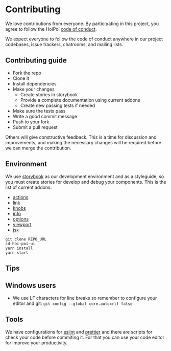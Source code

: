 # Contributing

We love contributions from everyone.
By participating in this project, you agree to follow the HoiPoi [code of conduct](/CODE_OF_CONDUCT.md).

[code of conduct]: https://thoughtbot.com/open-source-code-of-conduct

We expect everyone to follow the code of conduct anywhere in our project codebases, issue trackers, chatrooms, and mailing lists.

## Contributing guide

-   Fork the repo
-   Clone it
-   Install dependencies
-   Make your changes
    -   Create stories in storybook
    -   Provide a complete documentation using current addons
    -   Create new passing tests if needed
-   Make sure the tests pass
-   Write a good commit message
-   Push to your fork
-   Submit a pull request

Others will give constructive feedback. This is a time for discussion and improvements, and making the necessary changes will be required before we can merge the contribution.

## Environment

We use [storybook](https://github.com/storybooks/storybook) as our development environment and as a styleguide, so you must create stories for develop and debug your components. This is the list of current addons:

-   [actions](https://github.com/storybooks/storybook/tree/master/addons/actions)
-   [link](https://github.com/storybooks/storybook/tree/master/addons/links)
-   [knobs](https://github.com/storybooks/storybook/tree/master/addons/knobs)
-   [info](https://github.com/storybooks/storybook/tree/master/addons/info)
-   [options](https://github.com/storybooks/storybook/tree/master/addons/options)
-   [viewport](https://github.com/storybooks/storybook/tree/master/addons/viewport)
-   [jsx](https://github.com/storybooks/addon-jsx)

```
git clone REPO_URL
cd hoi-poi-ui
yarn install
yarn start
```

## Tips

## Windows users

-   We use LF characters for line breaks so remember to configure your editor and git: `git config --global core.autocrlf false`

## Tools

We have configurations for [eslint](https://eslint.org/) and [prettier](https://github.com/prettier/prettier) and there are scripts for check your code before commiting it. For that you can use your code editor for improve your productivity.
